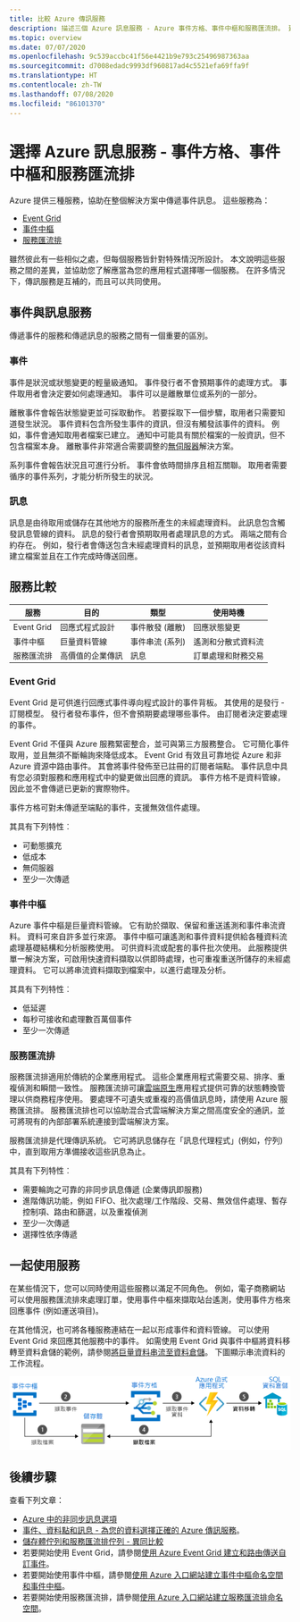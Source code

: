 ```yaml
---
title: 比較 Azure 傳訊服務
description: 描述三個 Azure 訊息服務 - Azure 事件方格、事件中樞和服務匯流排。 建議針對不同案例挑選服務。
ms.topic: overview
ms.date: 07/07/2020
ms.openlocfilehash: 9c539accbc41f56e4421b9e793c25496987363aa
ms.sourcegitcommit: d7008edadc9993df960817ad4c5521efa69ffa9f
ms.translationtype: HT
ms.contentlocale: zh-TW
ms.lasthandoff: 07/08/2020
ms.locfileid: "86101370"
---
```

# <a name="choose-between-azure-messaging-services---event-grid-event-hubs-and-service-bus"></a>選擇 Azure 訊息服務 - 事件方格、事件中樞和服務匯流排

Azure 提供三種服務，協助在整個解決方案中傳遞事件訊息。 這些服務為：

* [Event Grid](/azure/event-grid/)
* [事件中樞](/azure/event-hubs/)
* [服務匯流排](/azure/service-bus-messaging/)

雖然彼此有一些相似之處，但每個服務皆針對特殊情況所設計。 本文說明這些服務之間的差異，並協助您了解應當為您的應用程式選擇哪一個服務。 在許多情況下，傳訊服務是互補的，而且可以共同使用。

## <a name="event-vs-message-services"></a>事件與訊息服務

傳遞事件的服務和傳遞訊息的服務之間有一個重要的區別。

### <a name="event"></a>事件

事件是狀況或狀態變更的輕量級通知。 事件發行者不會預期事件的處理方式。 事件取用者會決定要如何處理通知。 事件可以是離散單位或系列的一部分。

離散事件會報告狀態變更並可採取動作。 若要採取下一個步驟，取用者只需要知道發生狀況。 事件資料包含所發生事件的資訊，但沒有觸發該事件的資料。 例如，事件會通知取用者檔案已建立。 通知中可能具有關於檔案的一般資訊，但不包含檔案本身。 離散事件非常適合需要調整的[無伺服器](https://azure.com/serverless)解決方案。

系列事件會報告狀況且可進行分析。 事件會依時間排序且相互關聯。 取用者需要循序的事件系列，才能分析所發生的狀況。

### <a name="message"></a>訊息

訊息是由待取用或儲存在其他地方的服務所產生的未經處理資料。 此訊息包含觸發訊息管線的資料。 訊息的發行者會預期取用者處理訊息的方式。 兩端之間有合約存在。 例如，發行者會傳送包含未經處理資料的訊息，並預期取用者從該資料建立檔案並且在工作完成時傳送回應。

## <a name="comparison-of-services"></a>服務比較

| 服務 | 目的 | 類型 | 使用時機 |
| ------- | ------- | ---- | ----------- |
| Event Grid | 回應式程式設計 | 事件散發 (離散) | 回應狀態變更 |
| 事件中樞 | 巨量資料管線 | 事件串流 (系列) | 遙測和分散式資料流 |
| 服務匯流排 | 高價值的企業傳訊 | 訊息 | 訂單處理和財務交易 |

### <a name="event-grid"></a>Event Grid

Event Grid 是可供進行回應式事件導向程式設計的事件背板。 其使用的是發行 - 訂閱模型。 發行者發布事件，但不會預期要處理哪些事件。 由訂閱者決定要處理的事件。

Event Grid 不僅與 Azure 服務緊密整合，並可與第三方服務整合。 它可簡化事件取用，並且無須不斷輪詢來降低成本。 Event Grid 有效且可靠地從 Azure 和非 Azure 資源中路由事件。 其會將事件發佈至已註冊的訂閱者端點。 事件訊息中具有您必須對服務和應用程式中的變更做出回應的資訊。 事件方格不是資料管線，因此並不會傳遞已更新的實際物件。

事件方格可對未傳遞至端點的事件，支援無效信件處理。

其具有下列特性︰

* 可動態擴充
* 低成本
* 無伺服器
* 至少一次傳遞

### <a name="event-hubs"></a>事件中樞

Azure 事件中樞是巨量資料管線。 它有助於擷取、保留和重送遙測和事件串流資料。 資料可來自許多並行來源。 事件中樞可讓遙測和事件資料提供給各種資料流處理基礎結構和分析服務使用。 可供資料流或配套的事件批次使用。 此服務提供單一解決方案，可啟用快速資料擷取以供即時處理，也可重複重送所儲存的未經處理資料。 它可以將串流資料擷取到檔案中，以進行處理及分析。

其具有下列特性︰

* 低延遲
* 每秒可接收和處理數百萬個事件
* 至少一次傳遞

### <a name="service-bus"></a>服務匯流排

服務匯流排適用於傳統的企業應用程式。 這些企業應用程式需要交易、排序、重複偵測和瞬間一致性。 服務匯流排可讓[雲端原生](https://azure.microsoft.com/overview/cloudnative/)應用程式提供可靠的狀態轉換管理以供商務程序使用。 要處理不可遺失或重複的高價值訊息時，請使用 Azure 服務匯流排。 服務匯流排也可以協助混合式雲端解決方案之間高度安全的通訊，並可將現有的內部部署系統連接到雲端解決方案。

服務匯流排是代理傳訊系統。 它可將訊息儲存在「訊息代理程式」(例如，佇列) 中，直到取用方準備接收這些訊息為止。

其具有下列特性︰

* 需要輪詢之可靠的非同步訊息傳遞 (企業傳訊即服務)
* 進階傳訊功能，例如 FIFO、批次處理/工作階段、交易、無效信件處理、暫存控制項、路由和篩選，以及重複偵測
* 至少一次傳遞
* 選擇性依序傳遞

## <a name="use-the-services-together"></a>一起使用服務

在某些情況下，您可以同時使用這些服務以滿足不同角色。 例如，電子商務網站可以使用服務匯流排來處理訂單，使用事件中樞來擷取站台遙測，使用事件方格來回應事件 (例如運送項目)。

在其他情況，也可將各種服務連結在一起以形成事件和資料管線。 可以使用 Event Grid 來回應其他服務中的事件。 如需使用 Event Grid 與事件中樞將資料移轉至資料倉儲的範例，請參閱[將巨量資料串流至資料倉儲](event-grid-event-hubs-integration.md)。 下圖顯示串流資料的工作流程。

![串流資料概觀](./media/compare-messaging-services/overview.png)

## <a name="next-steps"></a>後續步驟
查看下列文章： 
- [Azure 中的非同步訊息選項](/azure/architecture/guide/technology-choices/messaging)
- [事件、資料點和訊息 - 為您的資料選擇正確的 Azure 傳訊服務](https://azure.microsoft.com/blog/events-data-points-and-messages-choosing-the-right-azure-messaging-service-for-your-data/)。
- [儲存體佇列和服務匯流排佇列 - 異同比較](../service-bus-messaging/service-bus-azure-and-service-bus-queues-compared-contrasted.md)
- 若要開始使用 Event Grid，請參閱[使用 Azure Event Grid 建立和路由傳送自訂事件](custom-event-quickstart.md)。
- 若要開始使用事件中樞，請參閱[使用 Azure 入口網站建立事件中樞命名空間和事件中樞](../event-hubs/event-hubs-create.md)。
- 若要開始使用服務匯流排，請參閱[使用 Azure 入口網站建立服務匯流排命名空間](../service-bus-messaging/service-bus-create-namespace-portal.md)。
